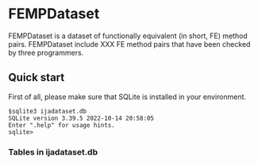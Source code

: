 # FEMPDataset

FEMPDataset is a dataset of functionally equivalent (in short, FE) method pairs.
FEMPDataset include XXX FE method pairs that have been checked by three programmers.


## Quick start

First of all, please make sure that SQLite is installed in your environment.
```shell-session
$sqlite3 ijadataset.db
SQLite version 3.39.5 2022-10-14 20:58:05
Enter ".help" for usage hints.
sqlite>
```

### Tables in ijadataset.db